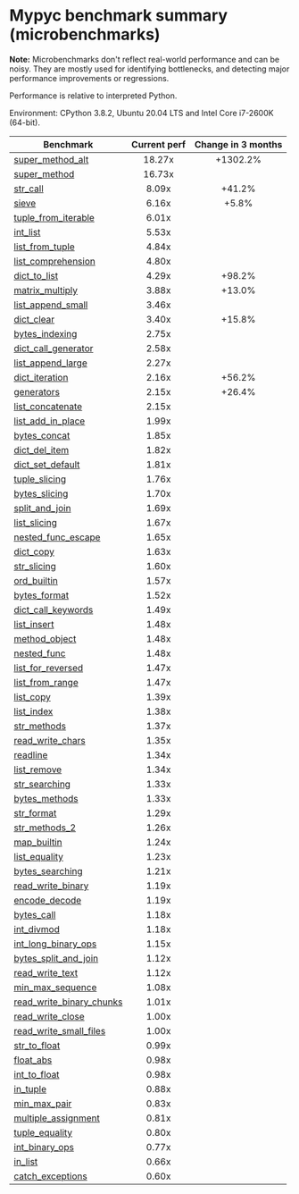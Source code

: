 # Mypyc benchmark summary (microbenchmarks)

**Note:** Microbenchmarks don't reflect real-world performance and can be noisy.
           They are mostly used for identifying bottlenecks, and detecting major performance
           improvements or regressions.

Performance is relative to interpreted Python.

Environment: CPython 3.8.2, Ubuntu 20.04 LTS and Intel Core i7-2600K (64-bit).

| Benchmark | Current perf | Change in 3 months |
| --- | :---: | :---: |
| [super_method_alt](benchmarks/super_method_alt.md) | 18.27x | +1302.2% |
| [super_method](benchmarks/super_method.md) | 16.73x |  |
| [str_call](benchmarks/str_call.md) | 8.09x | +41.2% |
| [sieve](benchmarks/sieve.md) | 6.16x | +5.8% |
| [tuple_from_iterable](benchmarks/tuple_from_iterable.md) | 6.01x |  |
| [int_list](benchmarks/int_list.md) | 5.53x |  |
| [list_from_tuple](benchmarks/list_from_tuple.md) | 4.84x |  |
| [list_comprehension](benchmarks/list_comprehension.md) | 4.80x |  |
| [dict_to_list](benchmarks/dict_to_list.md) | 4.29x | +98.2% |
| [matrix_multiply](benchmarks/matrix_multiply.md) | 3.88x | +13.0% |
| [list_append_small](benchmarks/list_append_small.md) | 3.46x |  |
| [dict_clear](benchmarks/dict_clear.md) | 3.40x | +15.8% |
| [bytes_indexing](benchmarks/bytes_indexing.md) | 2.75x |  |
| [dict_call_generator](benchmarks/dict_call_generator.md) | 2.58x |  |
| [list_append_large](benchmarks/list_append_large.md) | 2.27x |  |
| [dict_iteration](benchmarks/dict_iteration.md) | 2.16x | +56.2% |
| [generators](benchmarks/generators.md) | 2.15x | +26.4% |
| [list_concatenate](benchmarks/list_concatenate.md) | 2.15x |  |
| [list_add_in_place](benchmarks/list_add_in_place.md) | 1.99x |  |
| [bytes_concat](benchmarks/bytes_concat.md) | 1.85x |  |
| [dict_del_item](benchmarks/dict_del_item.md) | 1.82x |  |
| [dict_set_default](benchmarks/dict_set_default.md) | 1.81x |  |
| [tuple_slicing](benchmarks/tuple_slicing.md) | 1.76x |  |
| [bytes_slicing](benchmarks/bytes_slicing.md) | 1.70x |  |
| [split_and_join](benchmarks/split_and_join.md) | 1.69x |  |
| [list_slicing](benchmarks/list_slicing.md) | 1.67x |  |
| [nested_func_escape](benchmarks/nested_func_escape.md) | 1.65x |  |
| [dict_copy](benchmarks/dict_copy.md) | 1.63x |  |
| [str_slicing](benchmarks/str_slicing.md) | 1.60x |  |
| [ord_builtin](benchmarks/ord_builtin.md) | 1.57x |  |
| [bytes_format](benchmarks/bytes_format.md) | 1.52x |  |
| [dict_call_keywords](benchmarks/dict_call_keywords.md) | 1.49x |  |
| [list_insert](benchmarks/list_insert.md) | 1.48x |  |
| [method_object](benchmarks/method_object.md) | 1.48x |  |
| [nested_func](benchmarks/nested_func.md) | 1.48x |  |
| [list_for_reversed](benchmarks/list_for_reversed.md) | 1.47x |  |
| [list_from_range](benchmarks/list_from_range.md) | 1.47x |  |
| [list_copy](benchmarks/list_copy.md) | 1.39x |  |
| [list_index](benchmarks/list_index.md) | 1.38x |  |
| [str_methods](benchmarks/str_methods.md) | 1.37x |  |
| [read_write_chars](benchmarks/read_write_chars.md) | 1.35x |  |
| [readline](benchmarks/readline.md) | 1.34x |  |
| [list_remove](benchmarks/list_remove.md) | 1.34x |  |
| [str_searching](benchmarks/str_searching.md) | 1.33x |  |
| [bytes_methods](benchmarks/bytes_methods.md) | 1.33x |  |
| [str_format](benchmarks/str_format.md) | 1.29x |  |
| [str_methods_2](benchmarks/str_methods_2.md) | 1.26x |  |
| [map_builtin](benchmarks/map_builtin.md) | 1.24x |  |
| [list_equality](benchmarks/list_equality.md) | 1.23x |  |
| [bytes_searching](benchmarks/bytes_searching.md) | 1.21x |  |
| [read_write_binary](benchmarks/read_write_binary.md) | 1.19x |  |
| [encode_decode](benchmarks/encode_decode.md) | 1.19x |  |
| [bytes_call](benchmarks/bytes_call.md) | 1.18x |  |
| [int_divmod](benchmarks/int_divmod.md) | 1.18x |  |
| [int_long_binary_ops](benchmarks/int_long_binary_ops.md) | 1.15x |  |
| [bytes_split_and_join](benchmarks/bytes_split_and_join.md) | 1.12x |  |
| [read_write_text](benchmarks/read_write_text.md) | 1.12x |  |
| [min_max_sequence](benchmarks/min_max_sequence.md) | 1.08x |  |
| [read_write_binary_chunks](benchmarks/read_write_binary_chunks.md) | 1.01x |  |
| [read_write_close](benchmarks/read_write_close.md) | 1.00x |  |
| [read_write_small_files](benchmarks/read_write_small_files.md) | 1.00x |  |
| [str_to_float](benchmarks/str_to_float.md) | 0.99x |  |
| [float_abs](benchmarks/float_abs.md) | 0.98x |  |
| [int_to_float](benchmarks/int_to_float.md) | 0.98x |  |
| [in_tuple](benchmarks/in_tuple.md) | 0.88x |  |
| [min_max_pair](benchmarks/min_max_pair.md) | 0.83x |  |
| [multiple_assignment](benchmarks/multiple_assignment.md) | 0.81x |  |
| [tuple_equality](benchmarks/tuple_equality.md) | 0.80x |  |
| [int_binary_ops](benchmarks/int_binary_ops.md) | 0.77x |  |
| [in_list](benchmarks/in_list.md) | 0.66x |  |
| [catch_exceptions](benchmarks/catch_exceptions.md) | 0.60x |  |
